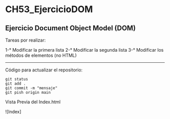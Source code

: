 # CH53_EjercicioDOM
## Ejercicio Document Object Model (DOM)

Tareas por realizar:

1-° Modificar la primera lista
2-° Modificar la segunda lista
3-° Modificar los métodos de elementos (no HTML)

---

Código para actualizar el repositorio:
```
git status
git add .
git commit -m "mensaje"
git pish origin main
```
Vista Previa del Index.html

![Index]
